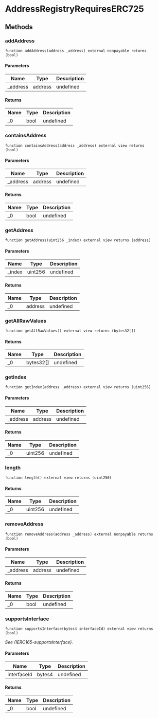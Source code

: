 # AddressRegistryRequiresERC725









## Methods

### addAddress

```solidity
function addAddress(address _address) external nonpayable returns (bool)
```





#### Parameters

| Name | Type | Description |
|---|---|---|
| _address | address | undefined

#### Returns

| Name | Type | Description |
|---|---|---|
| _0 | bool | undefined

### containsAddress

```solidity
function containsAddress(address _address) external view returns (bool)
```





#### Parameters

| Name | Type | Description |
|---|---|---|
| _address | address | undefined

#### Returns

| Name | Type | Description |
|---|---|---|
| _0 | bool | undefined

### getAddress

```solidity
function getAddress(uint256 _index) external view returns (address)
```





#### Parameters

| Name | Type | Description |
|---|---|---|
| _index | uint256 | undefined

#### Returns

| Name | Type | Description |
|---|---|---|
| _0 | address | undefined

### getAllRawValues

```solidity
function getAllRawValues() external view returns (bytes32[])
```






#### Returns

| Name | Type | Description |
|---|---|---|
| _0 | bytes32[] | undefined

### getIndex

```solidity
function getIndex(address _address) external view returns (uint256)
```





#### Parameters

| Name | Type | Description |
|---|---|---|
| _address | address | undefined

#### Returns

| Name | Type | Description |
|---|---|---|
| _0 | uint256 | undefined

### length

```solidity
function length() external view returns (uint256)
```






#### Returns

| Name | Type | Description |
|---|---|---|
| _0 | uint256 | undefined

### removeAddress

```solidity
function removeAddress(address _address) external nonpayable returns (bool)
```





#### Parameters

| Name | Type | Description |
|---|---|---|
| _address | address | undefined

#### Returns

| Name | Type | Description |
|---|---|---|
| _0 | bool | undefined

### supportsInterface

```solidity
function supportsInterface(bytes4 interfaceId) external view returns (bool)
```



*See {IERC165-supportsInterface}.*

#### Parameters

| Name | Type | Description |
|---|---|---|
| interfaceId | bytes4 | undefined

#### Returns

| Name | Type | Description |
|---|---|---|
| _0 | bool | undefined




